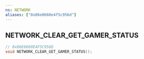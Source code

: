 ```yaml
---
ns: NETWORK
aliases: ["0x86e0660e4f5c956d"]
---
```

## NETWORK_CLEAR_GET_GAMER_STATUS

```c
// 0x86E0660E4F5C956D
void NETWORK_CLEAR_GET_GAMER_STATUS();
```
